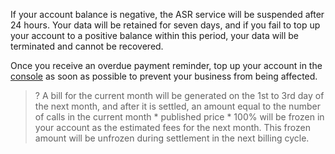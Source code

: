 If your account balance is negative, the ASR service will be suspended after 24 hours. Your data will be retained for seven days, and if you fail to top up your account to a positive balance within this period, your data will be terminated and cannot be recovered.

Once you receive an overdue payment reminder, top up your account in the [console](https://cloud.tencent.com/login?s_url=https%3A%2F%2Fconsole.cloud.tencent.com%2F) as soon as possible to prevent your business from being affected.

>? A bill for the current month will be generated on the 1st to 3rd day of the next month, and after it is settled, an amount equal to the number of calls in the current month * published price * 100% will be frozen in your account as the estimated fees for the next month. This frozen amount will be unfrozen during settlement in the next billing cycle.  
